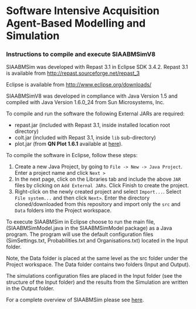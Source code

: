Software Intensive Acquisition Agent-Based Modelling and Simulation
================
### Instructions to compile and execute SIAABMSimV8

SIAABMSim was developed with Repast 3.1 in Eclipse SDK 3.4.2. Repast 3.1 is available from http://repast.sourceforge.net/repast_3

Eclipse is available from http://www.eclipse.org/downloads/

SIAABMSimV8 was developed in compliance with Java Version 1.5 and compiled
with Java Version 1.6.0_24 from Sun Microsystems, Inc.

To compile and run the software the following External JARs are required:
* repast.jar (included with Repast 3.1, inside installed location root directory)
* colt.jar (included with Repast 3.1, inside `lib` sub-directory)
* plot.jar (from **QN Plot 1.6.1** available at [here](https://sourceforge.net/projects/qn-plot/)).

To compile the software in Eclipse, follow these steps:

1. Create a new Java Project, by going to `File -> New -> Java Project`. Enter a project name and click `Next >`
2. In the next page, click on the Libraries tab and include the above `JAR` files by clicking on `Add External JARs`. Click Finish to create the project.
3. Right-click on the newly created project and select `Import...`. Select `File system...` and then click `Next>`. Enter the directory cloned/downloaded from this repository and import only the `src` and `Data` folders into the Project workspace.


To execute SIAABMSim in Eclipse choose to run the main file, (SIAABMSimModel.java in the SIAABMSimModel package) as a Java program. The program will use the default configuration files (SimSettings.txt, Probabilities.txt and Organisations.txt) located in the Input folder.

Note, the Data folder is placed at the same level as the src folder under the Project workspace. The Data folder contains two folders (Input and Output).

The simulations configuration files are placed in the Input folder (see the structure of the Input folder) and the results from the Simulation are written in the Output folder.

For a complete overview of SIAABMSim please see [here](https://github.com/peculis/SIAABMSim/blob/master/docs/SIAABMSimSimulationEnvironment.pdf).
